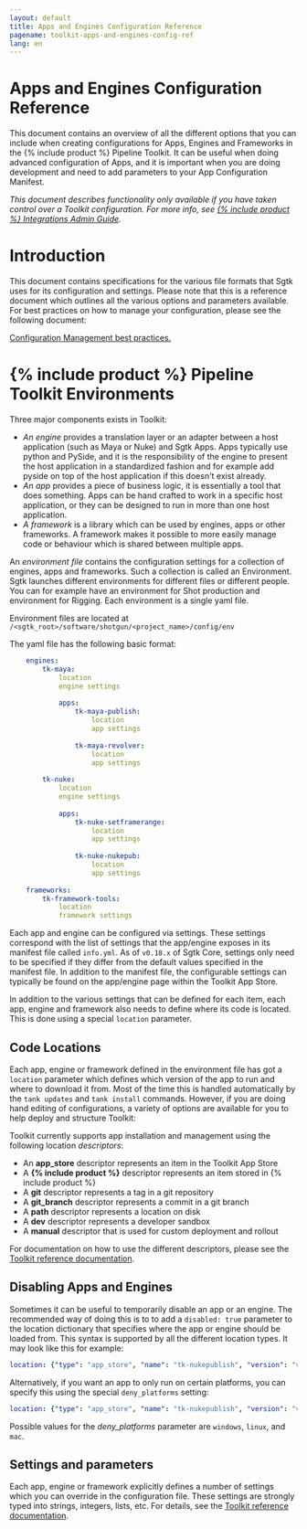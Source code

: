 ```yaml
---
layout: default
title: Apps and Engines Configuration Reference
pagename: toolkit-apps-and-engines-config-ref
lang: en
---
```


# Apps and Engines Configuration Reference

This document contains an overview of all the different options that you can include when creating configurations for Apps, Engines and Frameworks in the {% include product %} Pipeline Toolkit. It can be useful when doing advanced configuration of Apps, and it is important when you are doing development and need to add parameters to your App Configuration Manifest.  

_This document describes functionality only available if you have taken control over a Toolkit configuration. For more info, see [{% include product %} Integrations Admin Guide](https://developer.shotgridsoftware.com/8085533c/)._

# Introduction

This document contains specifications for the various file formats that Sgtk uses for its configuration and settings. Please note that this is a reference document which outlines all the various options and parameters available. For best practices on how to manage your configuration, please see the following document:

[Configuration Management best practices.](https://developer.shotgridsoftware.com/60762324/)

# {% include product %} Pipeline Toolkit Environments

Three major components exists in Toolkit:

-   _An engine_ provides a translation layer or an adapter between a host application (such as Maya or Nuke) and Sgtk Apps. Apps typically use python and PySide, and it is the responsibility of the engine to present the host application in a standardized fashion and for example add pyside on top of the host application if this doesn't exist already.
-   _An app_ provides a piece of business logic, it is essentially a tool that does something. Apps can be hand crafted to work in a specific host application, or they can be designed to run in more than one host application.
-   _A framework_ is a library which can be used by engines, apps or other frameworks. A framework makes it possible to more easily manage code or behaviour which is shared between multiple apps.
    
An _environment file_ contains the configuration settings for a collection of engines, apps and frameworks. Such a collection is called an Environment. Sgtk launches different environments for different files or different people. You can for example have an environment for Shot production and environment for Rigging. Each environment is a single yaml file.

Environment files are located at `/<sgtk_root>/software/shotgun/<project_name>/config/env`

The yaml file has the following basic format:

```yaml
    engines:
        tk-maya:
            location
            engine settings
    
            apps:
                tk-maya-publish:
                    location
                    app settings
    
                tk-maya-revolver:
                    location
                    app settings
    
        tk-nuke:
            location
            engine settings
    
            apps:
                tk-nuke-setframerange:
                    location
                    app settings
    
                tk-nuke-nukepub:
                    location
                    app settings
    
    frameworks:
        tk-framework-tools:
            location
            framework settings
```

Each app and engine can be configured via settings. These settings correspond with the list of settings that the app/engine exposes in its manifest file called `info.yml`. As of `v0.18.x` of Sgtk Core, settings only need to be specified if they differ from the default values specified in the manifest file. In addition to the manifest file, the configurable settings can typically be found on the app/engine page within the Toolkit App Store.

In addition to the various settings that can be defined for each item, each app, engine and framework also needs to define where its code is located. This is done using a special `location` parameter.

## Code Locations

Each app, engine or framework defined in the environment file has got a `location` parameter which defines which version of the app to run and where to download it from. Most of the time this is handled automatically by the `tank updates` and `tank install` commands. However, if you are doing hand editing of configurations, a variety of options are available for you to help deploy and structure Toolkit:

Toolkit currently supports app installation and management using the following location _descriptors_:

-   An **app_store** descriptor represents an item in the Toolkit App Store
-   A **{% include product %}** descriptor represents an item stored in {% include product %}
-   A **git** descriptor represents a tag in a git repository
-   A **git_branch** descriptor represents a commit in a git branch
-   A **path** descriptor represents a location on disk
-   A **dev** descriptor represents a developer sandbox
-   A **manual** descriptor that is used for custom deployment and rollout

For documentation on how to use the different descriptors, please see the [Toolkit reference documentation](https://developer.shotgridsoftware.com/tk-core/descriptor.html#descriptor-types).

## Disabling Apps and Engines

Sometimes it can be useful to temporarily disable an app or an engine. The recommended way of doing this is to to add a `disabled: true` parameter to the location dictionary that specifies where the app or engine should be loaded from. This syntax is supported by all the different location types. It may look like this for example:

```yaml
location: {"type": "app_store", "name": "tk-nukepublish", "version": "v0.5.0", "disabled": true}
```

Alternatively, if you want an app to only run on certain platforms, you can specify this using the special `deny_platforms` setting:

```yaml
location: {"type": "app_store", "name": "tk-nukepublish", "version": "v0.5.0", "deny_platforms": [windows, linux]}
```

Possible values for the  _deny_platforms_  parameter are `windows`, `linux`, and `mac`.

## Settings and parameters

Each app, engine or framework explicitly defines a number of settings which you can override in the configuration file. These settings are strongly typed into strings, integers, lists, etc. For details, see the [Toolkit reference documentation](https://developer.shotgridsoftware.com/tk-core/platform.html#configuration-and-info-yml-manifest).
